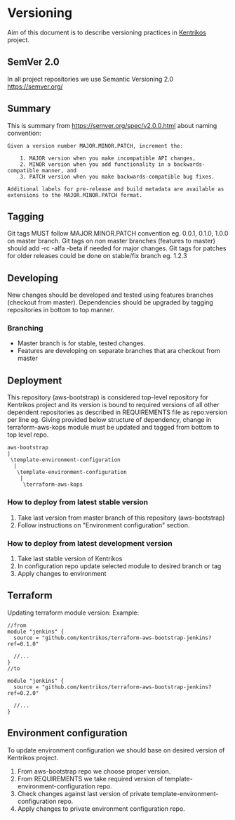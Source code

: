 # Versioning

Aim of this document is to describe versioning practices in [Kentrikos](https://github.com/kentrikos) project.

## SemVer 2.0

In all project repositories we use Semantic Versioning 2.0 <https://semver.org/> 

## Summary 

This is summary from <https://semver.org/spec/v2.0.0.html> about naming convention:

```
Given a version number MAJOR.MINOR.PATCH, increment the:

    1. MAJOR version when you make incompatible API changes,
    2. MINOR version when you add functionality in a backwards-compatible manner, and
    3. PATCH version when you make backwards-compatible bug fixes.

Additional labels for pre-release and build metadata are available as extensions to the MAJOR.MINOR.PATCH format.

```

## Tagging

Git tags MUST follow MAJOR.MINOR.PATCH convention eg. 0.0.1, 0.1.0, 1.0.0  on master branch.
Git tags on non master branches (features to master) should add -rc -alfa -beta if needed for major changes.
Git tags for patches for older releases could be done on stable/fix branch eg. 1.2.3

## Developing 

New changes should be developed and tested using features branches (checkout from master). Dependencies should be upgraded by tagging repositories in bottom to top manner.

### Branching

* Master branch is for stable, tested changes.
* Features are developing on separate branches that ara checkout from master

## Deployment

This repository (aws-bootstrap) is considered top-level repository for Kentrikos project and its version is bound to required versions of all other dependent repositories as described in REQUIREMENTS file as repo:version per line
eg.
Giving provided below  structure of dependency, change in terraform-aws-kops module must be updated and tagged from bottom to top level repo. 
```
aws-bootstrap
|
 \template-environment-configuration
  |
   \template-environment-configuration
    |
     \terraform-aws-kops
```

### How to deploy from latest stable version

1. Take last version from master branch of this repository (aws-bootstrap) 
1. Follow instructions on "Environment configuration" section. 

### How to deploy from latest development version

1. Take last stable version of Kentrikos
1. In configuration repo update selected module to desired branch or tag
1. Apply changes to environment

## Terraform 

Updating terraform module version:
Example:

```hcl-terraform
//from
module "jenkins" {
  source = "github.com/kentrikos/terraform-aws-bootstrap-jenkins?ref=0.1.0"

  //...
}
//to

module "jenkins" {
  source = "github.com/kentrikos/terraform-aws-bootstrap-jenkins?ref=0.2.0"

  //...
}
```

## Environment configuration

To update environment configuration we should base on desired version of Kentrikos project.

1. From aws-bootstrap repo we choose proper version.
1. From REQUIREMENTS we take required version of template-environment-configuration repo.
1. Check changes against last version of private template-environment-configuration repo.
1. Apply changes to private environment configuration repo.